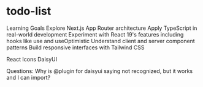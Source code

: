 # todo-list

Learning Goals
Explore Next.js App Router architecture
Apply TypeScript in real-world development
Experiment with React 19's features including hooks like use and useOptimistic
Understand client and server component patterns
Build responsive interfaces with Tailwind CSS

React Icons
DaisyUI

Questions:
Why is @plugin for daisyui saying not recognized, but it works and I can import?
